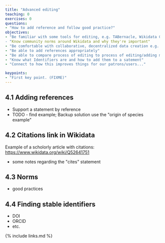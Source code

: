 ```yaml
---
title: "Advanced editing"
teaching: 0
exercises: 0
questions:
- "How to add reference and follow good practice?"
objectives:
- "Be familiar with some tools for editing, e.g. TABernacle, Wikidata Games, QuickStatements, Source MetaData or Author Disambiguator/Author resolver
- "Know community norms around Wikidata and why they're important"
- "Be comfortable with collaborative, decentralized data creation e.g. carpentry participants should be able to identify gaps in Wikidata that could be filled not just by the participants themselves (and at the event) but by their community more broadly, or specific actors within it"
- "Be able to add references appropriately"
- "Be able to compare process of editing to process of editing/adding metadata in existing library information systems (ILS, IR)...?"
- "Know what Identifiers are and how to add them to a satement"
- "Connect to how this improves things for our patrons/users..." 

keypoints:
- "First key point. (FIXME)"
---
```


## 4.1 Adding references

- Support a statement by reference
- TODO - find example; Backup solution use the "origin of species example"

## 4.2 Citations link in Wikidata
        
Example of a scholorly article with citations: https://www.wikidata.org/wiki/Q52641751

- some notes regarding the "cites" statement 

## 4.3 Norms
- good practices

## 4.4 Finding stable identifiers
- DOI
- ORCID
- etc.

{% include links.md %}
